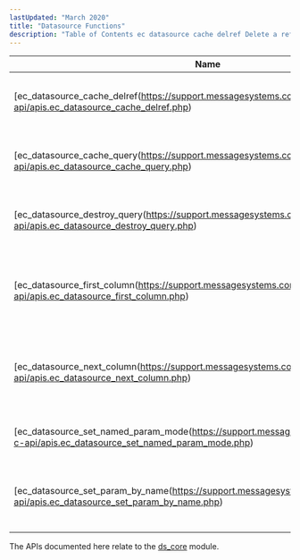 ```yaml
---
lastUpdated: "March 2020"
title: "Datasource Functions"
description: "Table of Contents ec datasource cache delref Delete a reference to a datasource cache entry ec datasource cache query Execute a query against a datasource cache ec datasource destroy query Release the resources used by the specified query ec datasource first column Move the cursor to the first column of..."
---
```



| Name                                                                                                                               | Description                                                 |
|------------------------------------------------------------------------------------------------------------------------------------|-------------------------------------------------------------|
| [ec_datasource_cache_delref(https://support.messagesystems.com/docs/web-c-api/apis.ec_datasource_cache_delref.php)                 | Delete a reference to a datasource cache entry              |
| [ec_datasource_cache_query(https://support.messagesystems.com/docs/web-c-api/apis.ec_datasource_cache_query.php)                   | Execute a query against a datasource cache                  |
| [ec_datasource_destroy_query(https://support.messagesystems.com/docs/web-c-api/apis.ec_datasource_destroy_query.php)               | Release the resources used by the specified query           |
| [ec_datasource_first_column(https://support.messagesystems.com/docs/web-c-api/apis.ec_datasource_first_column.php)                 | Move the cursor to the first column of the specified row    |
| [ec_datasource_next_column(https://support.messagesystems.com/docs/web-c-api/apis.ec_datasource_next_column.php)                   | Move the cursor to the next column in the specified row     |
| [ec_datasource_set_named_param_mode(https://support.messagesystems.com/docs/web-c-api/apis.ec_datasource_set_named_param_mode.php) | Initialize a query to use named parameters                  |
| [ec_datasource_set_param_by_name(https://support.messagesystems.com/docs/web-c-api/apis.ec_datasource_set_param_by_name.php)       | Initialize the value of a parameter using the name as a key |

The APIs documented here relate to the [ds_core](/momentum/3/3-reference/3-reference-modules-ds-core) module.